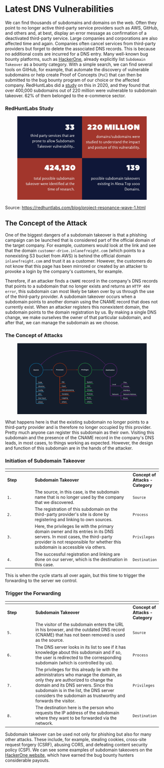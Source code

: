 # Latest DNS Vulnerabilities

We can find thousands of subdomains and domains on the web. Often they point to no longer active third-party service providers such as AWS, GitHub, and others and, at best, display an error message as confirmation of a deactivated third-party service. Large companies and corporations are also affected time and again. Companies often cancel services from third-party providers but forget to delete the associated DNS records. This is because no additional costs are incurred for a DNS entry. Many well-known bug bounty platforms, such as [HackerOne](https://www.hackerone.com/), already explicitly list `Subdomain Takeover` as a bounty category. With a simple search, we can find several tools on GitHub, for example, that automate the discovery of vulnerable subdomains or help create Proof of Concepts (`PoC`) that can then be submitted to the bug bounty program of our choice or the affected company. RedHuntLabs did a [study](https://redhuntlabs.com/blog/project-resonance-wave-1.html) on this in 2020, and they found that over 400,000 subdomains out of 220 million were vulnerable to subdomain takeover. 62% of them belonged to the e-commerce sector.

### **RedHuntLabs Study**

<figure><img src="../../../../.gitbook/assets/image (1) (1) (1) (1) (1) (1) (1) (1) (1) (1) (1) (1) (1) (1) (1) (1) (1) (1) (1) (1) (1) (1) (1) (1) (1) (1) (1) (1) (1) (1) (1) (1) (1) (1) (1) (1) (1) (1) (1) (1) (1) (1) (1) (1) (1) (1) (1) (1) (1) (1) (1) (1) (1) (1) (1) (1) (1) (1) (1) (1).png" alt=""><figcaption></figcaption></figure>

Source: https://redhuntlabs.com/blog/project-resonance-wave-1.html

## The Concept of the Attack

One of the biggest dangers of a subdomain takeover is that a phishing campaign can be launched that is considered part of the official domain of the target company. For example, customers would look at the link and see that the domain `customer-drive.inlanefreight.com` (which points to a nonexisting S3 bucket from AWS) is behind the official domain `inlanefreight.com` and trust it as a customer. However, the customers do not know that this page has been mirrored or created by an attacker to provoke a login by the company's customers, for example.

Therefore, if an attacker finds a `CNAME` record in the company's DNS records that points to a subdomain that no longer exists and returns an `HTTP 404 error`, this subdomain can most likely be taken over by us through the use of the third-party provider. A subdomain takeover occurs when a subdomain points to another domain using the CNAME record that does not currently exist. When an attacker registers this nonexistent domain, the subdomain points to the domain registration by us. By making a single DNS change, we make ourselves the owner of that particular subdomain, and after that, we can manage the subdomain as we choose.

### **The Concept of Attacks**

<figure><img src="../../../../.gitbook/assets/image (1) (1) (1) (1) (1) (1) (1) (1) (1) (1) (1) (1) (1) (1) (1) (1) (1) (1) (1) (1) (1) (1) (1) (1) (1) (1) (1) (1) (1) (1) (1) (1) (1) (1) (1) (1) (1) (1) (1) (1) (1) (1) (1) (1) (1) (1) (1) (1) (1) (1) (1) (1) (1) (1) (1) (1) (1) (1) (1) (1) (1).png" alt=""><figcaption></figcaption></figure>

What happens here is that the existing subdomain no longer points to a third-party provider and is therefore no longer occupied by this provider. Pretty much anyone can register this subdomain as their own. Visiting this subdomain and the presence of the CNAME record in the company's DNS leads, in most cases, to things working as expected. However, the design and function of this subdomain are in the hands of the attacker.

### **Initiation of Subdomain Takeover**

<table data-header-hidden><thead><tr><th width="105"></th><th width="454"></th><th></th></tr></thead><tbody><tr><td><strong>Step</strong></td><td><strong>Subdomain Takeover</strong></td><td><strong>Concept of Attacks - Category</strong></td></tr><tr><td><code>1.</code></td><td>The source, in this case, is the subdomain name that is no longer used by the company that we discovered.</td><td><code>Source</code></td></tr><tr><td><code>2.</code></td><td>The registration of this subdomain on the third-party provider's site is done by registering and linking to own sources.</td><td><code>Process</code></td></tr><tr><td><code>3.</code></td><td>Here, the privileges lie with the primary domain owner and its entries in its DNS servers. In most cases, the third-party provider is not responsible for whether this subdomain is accessible via others.</td><td><code>Privileges</code></td></tr><tr><td><code>4.</code></td><td>The successful registration and linking are done on our server, which is the destination in this case.</td><td><code>Destination</code></td></tr></tbody></table>

This is when the cycle starts all over again, but this time to trigger the forwarding to the server we control.

### **Trigger the Forwarding**

<table data-header-hidden><thead><tr><th width="110"></th><th width="445"></th><th></th></tr></thead><tbody><tr><td><strong>Step</strong></td><td><strong>Subdomain Takeover</strong></td><td><strong>Concept of Attacks - Category</strong></td></tr><tr><td><code>5.</code></td><td>The visitor of the subdomain enters the URL in his browser, and the outdated DNS record (CNAME) that has not been removed is used as the source.</td><td><code>Source</code></td></tr><tr><td><code>6.</code></td><td>The DNS server looks in its list to see if it has knowledge about this subdomain and if so, the user is redirected to the corresponding subdomain (which is controlled by us).</td><td><code>Process</code></td></tr><tr><td><code>7.</code></td><td>The privileges for this already lie with the administrators who manage the domain, as only they are authorized to change the domain and its DNS servers. Since this subdomain is in the list, the DNS server considers the subdomain as trustworthy and forwards the visitor.</td><td><code>Privileges</code></td></tr><tr><td><code>8.</code></td><td>The destination here is the person who requests the IP address of the subdomain where they want to be forwarded via the network.</td><td><code>Destination</code></td></tr></tbody></table>

Subdomain takeover can be used not only for phishing but also for many other attacks. These include, for example, stealing cookies, cross-site request forgery (CSRF), abusing CORS, and defeating content security policy (CSP). We can see some examples of subdomain takeovers on the [HackerOne website](https://hackerone.com/hacktivity?querystring=%22subdomain%20takeover%22), which have earned the bug bounty hunters considerable payouts.
